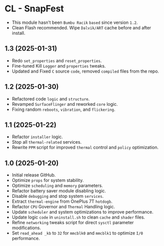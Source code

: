 # CL - SnapFest
- This module hasn’t been `Bumbu Racik` `based` since version `1.2`.
- Clean Flash recommended. Wipe `Dalvik/ART` cache before and after install.

## 1.3 (2025-01-31)
- Redo `set_properties` and `reset_properties`.
- Fine-tuned Kill `Logger` and `properties` tweaks.
- Updated and Fixed `C` source `code`, removed `compiled` files from the repo.

## 1.2 (2025-01-30)
- Refactored code `logic` and `structure`.
- Revamped `SurfaceFlinger` and reworked `core` logic.
- Fixing random `reboots`, `vibration`, and `flickering`.

## 1.1 (2025-01-22)
- Refactor `installer` logic.
- Stop all `thermal-related` services.
- Rewrite `PPM` script for improved `thermal` control and `policy` optimization.

## 1.0 (2025-01-20)
- Initial release GitHub.
- Optimize `props` for system stability.
- Optimize `scheduling` and `memory` parameters.
- Refactor battery saver module disabling logic.
- Disable `debugging` and stop system `services`.
- Extract `thermal-engine` from OnePlus 7T `hotdogb`.
- Refactor `CPU` Governor and `Thermal` Handling logic.
- Update `scheduler` and system optimizations to improve performance.
- Update logic `code` in `uninstall.sh` to clean `cache` and `shader` files.
- Refine `networking` tweaks script for direct `sysctl` parameter modifications.
- Set `read_ahead _kb` to `32` for `mmcblk0` and `mmcblk1` to optimize `I/0` performance.
